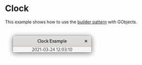 # Clock

This example shows how to use the [builder pattern](https://doc.rust-lang.org/1.0.0/style/ownership/builders.html) with GObjects.

![Screenshot](app.png)